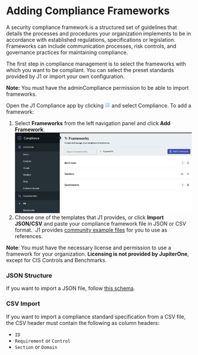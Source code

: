 # Adding Compliance Frameworks

A security compliance framework is a structured set of guidelines that details the processes and procedures your organization implements to be in accordance with established regulations, specifications or legislation. Frameworks can include communication processes, risk controls, and governance practices for maintaining compliance.

The first step in compliance management is to select the frameworks with which you want to be compliant. You can select the preset standards provided by J1 or import your own configuration. 

**Note:** You must have the adminCompliance permission to be able to import frameworks.

Open the J1 Compliance app by clicking ![](../assets/icons/apps.png) and select Compliance.  To add a framework:

1. Select **Frameworks** from the left navigation panel and click **Add Framework**.
   ​
   ​
   ![](../assets/compliance-frmwk-overview.png)
2. Choose one of the templates that J1 provides, or click **Import JSON/CSV** and paste your compliance framework file in JSON or CSV format. 
   ​
   J1 provides [community example files](https://github.com/JupiterOne/security-policy-templates/tree/main/templates/standards) for you to use as references.

**Note**: You must have the necessary license and permission to use a framework for your organization. **Licensing is not provided by JupiterOne**, except for CIS Controls and Benchmarks.

### JSON Structure

If you want to import a JSON file, follow [this schema](../APIs_and-integrations/APIs/policies-compliance-schema.md).

### CSV Import

If you want to import a compliance standard specification from a CSV file, the CSV header must contain the following as column headers:

- `ID`
- `Requirement` or `Control`
- `Section` or `Domain`
